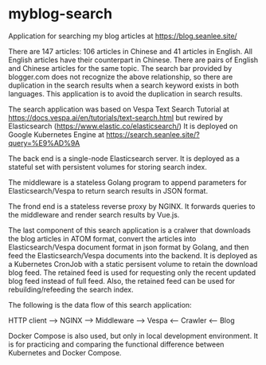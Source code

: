# myblog-search

Application for searching my blog articles at https://blog.seanlee.site/

There are 147 articles: 106 articles in Chinese and 41 articles in English.
All English articles have their counterpart in Chinese.
There are pairs of English and Chinese articles for the same topic.
The search bar provided by blogger.com does not recognize the above relationship,
so there are duplication in the search results when a search keyword exists in both languages.
This application is to avoid the duplication in search results.

The search application was based on Vespa Text Search Tutorial at 
https://docs.vespa.ai/en/tutorials/text-search.html but rewired by Elasticsearch 
(https://www.elastic.co/elasticsearch/) It is deployed on Google Kubernetes Engine at 
https://search.seanlee.site/?query=%E9%AD%9A

The back end is a single-node Elasticsearch server. It is deployed as a stateful set with 
persistent volumes for storing search index.

The middleware is a stateless Golang program to append parameters for Elasticsearch/Vespa to 
return search results in JSON format.

The frond end is a stateless reverse proxy by NGINX. It forwards queries to the middleware and
render search results by Vue.js.

The last component of this search application is a cralwer that downloads the blog articles
in ATOM format, convert the articles into Elasticsearch/Vespa document format in json format 
by Golang, and then feed the Elasticsearch/Vespa documents into the backend. It is deployed as 
a Kubernetes CronJob with a static persisent volume to retain the download blog feed. The 
retained feed is used for requesting only the recent updated blog feed instead of full feed. 
Also, the retained feed can be used for rebuilding/refeeding the search index.

The following is the data flow of this search application:
<p>
  HTTP client --> NGINX --> Middleware --> Vespa <-- Crawler <-- Blog
</p>

Docker Compose is also used, but only in local development environment. It is for practicing and
comparing the functional difference between Kubernetes and Docker Compose.
